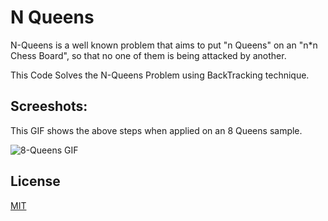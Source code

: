 # N Queens

N-Queens is a well known problem that aims to put "n Queens" on an "n*n Chess Board",
so that no one of them is being attacked by another.

This Code Solves the N-Queens Problem using BackTracking technique.
  
  
## Screeshots:

  This GIF shows the above steps when applied on an 8 Queens sample.
  
  ![8-Queens GIF](8-Queens.gif)
  
  
## License

[MIT](https://choosealicense.com/licenses/mit/)
 
